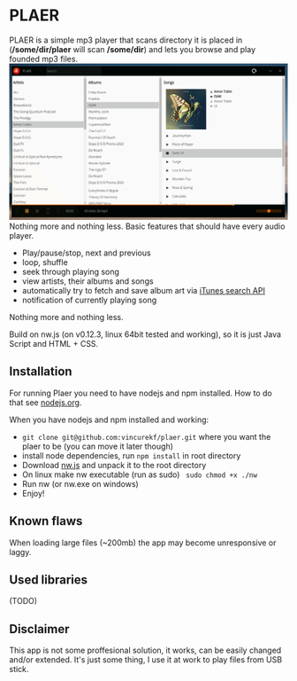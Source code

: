 # PLAER
PLAER is a simple mp3 player that scans directory it is placed in (**/some/dir/plaer** will scan **/some/dir**) and lets you browse and play founded mp3 files.
![Native-like Framework](screenshot.png)
Nothing more and nothing less.
Basic features that should have every audio player.

- Play/pause/stop, next and previous
- loop, shuffle
- seek through playing song
- view artists, their albums and songs
- automatically try to fetch and save album art via [iTunes search API](http://www.apple.com/itunes/affiliates/resources/documentation/itunes-store-web-service-search-api.html)
- notification of currently playing song

Nothing more and nothing less.

Build on nw.js (on v0.12.3, linux 64bit tested and working), so it is just Java Script and HTML + CSS.

## Installation
For running Plaer you need to have nodejs and npm installed. How to do that see [nodejs.org](https://nodejs.org/en/).

When you have nodejs and npm installed and working:

- ```git clone git@github.com:vincurekf/plaer.git``` where you want the plaer to be (you can move it later though)
- install node dependencies, run ```npm install``` in root directory
- Download [nw.js](https://github.com/nwjs/nw.js#downloads) and unpack it to the root directory
- On linux make nw executable (run as sudo) ``` sudo chmod +x ./nw```
- Run nw (or nw.exe on windows)
- Enjoy!

## Known flaws
When loading large files (~200mb) the app may become unresponsive or laggy.

## Used libraries
(TODO)

## Disclaimer
This app is not some proffesional solution, it works, can be easily changed and/or extended. It's just some thing, I use it at work to play files from USB stick.
